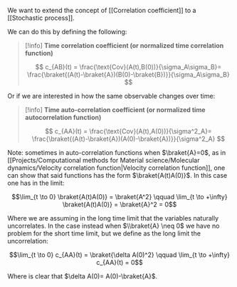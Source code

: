 We want to extend the concept of [[Correlation coefficient]] to a [[Stochastic process]].

We can do this by defining the following:

>[!info] **Time correlation coefficient (or normalized time correlation function)**
>
>$$ c_{AB}(t) = \frac{\text{Cov}(A(t),B(0))}{\sigma_A\sigma_B}= \frac{\braket{(A(t)-\braket{A})(B(0)-\braket{B})}}{\sigma_A\sigma_B} $$

Or if we are interested in how the same observable changes over time:

>[!info] **Time auto-correlation coefficient (or normalized time autocorrelation function)**
>
>$$ c_{AA}(t) = \frac{\text{Cov}(A(t),A(0))}{\sigma^2_A}= \frac{\braket{(A(t)-\braket{A})(A(0)-\braket{A})}}{\sigma^2_A} $$


Note: sometimes in auto-correlation functions when $\braket{A}=0$, as in [[Projects/Computational methods for Material science/Molecular dynamics/Velocity correlation function|Velocity correlation function]], one can show that said functions has the form $\braket{A(t)A(0)}$. In this case one has in the limit:

$$\lim_{t \to 0} \braket{A(t)A(0)} = \braket{A^2} \qquad \lim_{t \to +\infty} \braket{A(t)A(0)} = \braket{A}^2 = 0$$

Where we are assuming in the long time limit that the variables naturally uncorrelates.
In the case instead when $\\braket{A} \neq 0$ we have no problem for the short time limit, but we define as the long limit the uncorrelation:

$$\lim_{t \to 0} c_{AA}(t) = \braket{\delta A(0)^2} \qquad \lim_{t \to +\infty} c_{AA}(t)  = 0$$

Where is clear that $\delta A(0)= A(0)-\braket{A}$.

